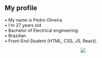 ## My profile

• My name is Pedro Oliveira <br>
• I'm 27 years old <br>
• Bachelor of Electrical engineering <br>
• Brazilian <br>
• Front-End Student (HTML, CSS, JS, React). <br>

<p align="center"> <img src="https://github-readme-stats.vercel.app/api?username=Feernin&count_private=true&show_icons=true&theme=radical" /> </p>

